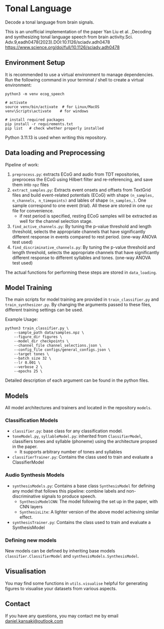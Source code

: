 # Tonal Language 
Decode a tonal language from brain signals.

This is an unofficial implementation of the paper Yan Liu et al. ,Decoding and synthesizing tonal language speech from brain activity.Sci. Adv.9,eadh0478(2023).DOI:10.1126/sciadv.adh0478
https://www.science.org/doi/full/10.1126/sciadv.adh0478 

## Environment Setup

It is recommended to use a virtual environment to manage dependencies. Run the following command in your terminal / shell to create a virtual environment:
```shell
python3 -m venv ecog_speech

# activate
source venv/bin/activate  # for Linux/MacOS
venv\Scripts\activate    # for windows

# install required packages
pip install -r requirements.txt
pip list   # check whether properly installed
```
Python 3.11.13 is used when writing this repository.

## Data loading and Preprocessing
Pipeline of work: 
1. `preprocess.py`: extracts ECoG and audio from TDT repositories, preprocess the ECoG using Hilbert filter and re-referencing, and save them into `npz` files
2. `extract_samples.py`: Extracts event onsets and offsets from TextGrid files and build event-related potentials (ECoG) with shape `(n_samples, n_channels, n_timepoints)` and lables of shape `(n_samples,)`. One sample correspond to one event (trial). All these are stored in one `npz` file for convenience.
    - if rest period is specified, resting ECoG samples will be extracted as well for the channel selection stage.
3. `find_active_channels.py`: By tuning the p-value threshold and length threshold, selects the appropriate channels that have significantly different response in events compared to rest period. (one-way ANOVA test used)
4. `find_discriminative_channels.py`: By tuning the p-value threshold and length threshold, selects the appropriate channels that have significantly different response to different syllables and tones. (one-way ANOVA test used)

The actual functions for performing these steps are stored in `data_loading`.

## Model Training
The main scripts for model training are provided in `train_classifier.py` and `train_synthesizer.py`.
By changing the arguments passed to these files, different training settings can be used.

Example Usage:
```shell
python3 train_classifier.py \
    --sample_path data/samples.npz \
    --figure_dir figures \
    --model_dir checkpoints \
    --channel_file channel_selections.json \
    --config_file configs/general_configs.json \
    --target tones \
    --batch_size 32 \
    --lr 0.001 \
    --verbose 2 \
    --epochs 25 \
```
Detailed description of each argument can be found in the python files.

## Models
All model architectures and trainers and located in the repository `models`.
### Classification Models
- `classifier.py`: base class for any classification model.
- `toneModel.py`, `syllableModel.py`: inherited from `ClassifierModel`, classifiers tones and syllable (phoneme) using the architecture propsed in the paper.
    - It supports arbitrary number of tones and syllables
- `classifierTrainer.py`: Contains the class used to train and evaluate a ClassifierModel
### Audio Synthesis Models
- `synthesisModels.py`: Contains a base class `SynthesisModel` for defining any model that follows this pipeline: combine labels and non-discriminative signals to produce speech.
    - `SynthesisModelCNN`: The model following the set up in the paper, with CNN layers
    - `SynthesisLite`: A lighter version of the above model achieving similar effect.
- `synthesisTrainer.py`: Contains the class used to train and evaluate a SynthesisModel
### Defining new models
New models can be defined by inheriting base models `classifier.ClassifierModel` and `synthesisModels.SynthesisModel`. 

## Visualisation
You may find some functions in `utils.visualise` helpful for generating figures
to visualise your datasets from various aspects.

## Contact
If you have any questions, you may contact me by email daniel.kansaki@outlook.com
